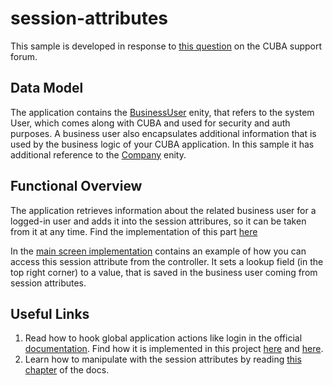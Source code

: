 # session-attributes

This sample is developed in response to 
[this question](https://www.cuba-platform.com/support/topic/company-selector-in-main-window) on the CUBA support forum.

## Data Model

The application contains the [BusinessUser](https://github.com/aleksey-stukalov/session-attributes/blob/master/modules/global/src/com/company/sattr/entity/BusinessUser.java) enity, that refers to the system User, 
which comes along with CUBA and used for security and auth purposes. A business user also encapsulates 
additional information that is used by the business logic of your CUBA application. 
In this sample it has additional reference to the [Company](https://github.com/aleksey-stukalov/session-attributes/blob/master/modules/global/src/com/company/sattr/entity/Company.java) enity.

## Functional Overview

The application retrieves information about the related business user for a logged-in user 
and adds it into the session attribures, so it can be taken from it at any time. Find the implementation of this part [here](https://github.com/aleksey-stukalov/session-attributes/blob/master/modules/web/src/com/company/sattr/web/SattrApp.java)

In the [main screen implementation](https://github.com/aleksey-stukalov/session-attributes/blob/master/modules/web/src/com/company/sattr/web/screens/ExtAppMainWindow.java) contains an example of how you can access this session attribute from the controller.
It sets a lookup field (in the top right corner) to a value, that is saved in the business user coming from session attributes.

## Useful Links

1. Read how to hook global application actions like login in the official [documentation](https://doc.cuba-platform.com/manual-latest/gui_web.html). Find how it is implemented in this project [here](https://github.com/aleksey-stukalov/session-attributes/blob/master/modules/web/src/com/company/sattr/web/SattrApp.java) and [here](https://github.com/aleksey-stukalov/session-attributes/blob/master/modules/web/src/com/company/sattr/web-spring.xml).
2. Learn how to manipulate with the session attributes by reading [this chapter](https://doc.cuba-platform.com/manual-latest/session_attr.html) of the docs.
